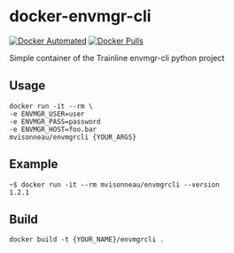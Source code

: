 # docker-envmgr-cli
[![Docker Automated](https://img.shields.io/docker/automated/mvisonneau/envmgrcli.svg)](https://hub.docker.com/mvisonneau/envmgrcli)
[![Docker Pulls](https://img.shields.io/docker/pulls/mvisonneau/envmgrcli.svg)](https://hub.docker.com/mvisonneau/envmgrcli)

Simple container of the Trainline envmgr-cli python project

## Usage

```
docker run -it --rm \
-e ENVMGR_USER=user
-e ENVMGR_PASS=password
-e ENVMGR_HOST=foo.bar
mvisonneau/envmgrcli {YOUR_ARGS}
```

## Example

```
~$ docker run -it --rm mvisonneau/envmgrcli --version
1.2.1
```

## Build

```
docker build -t {YOUR_NAME}/envmgrcli .
```
